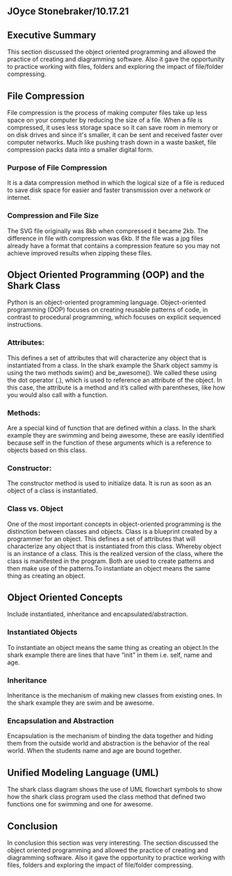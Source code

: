 ## JOyce Stonebraker/10.17.21

## Executive Summary 
This section discussed the object oriented programming and allowed the practice of creating and diagramming software. Also it gave the opportunity to practice working with files, folders and exploring the impact of file/folder compressing.

## File Compression
File compression is the process of making computer files take up less space on your computer by reducing the size of a file. When a file is compressed, it uses less storage space so it can save room in memory or on disk drives and since it's smaller, it can be sent and received faster over computer networks. Much like pushing trash down in a waste basket, file compression packs data into a smaller digital form.

### Purpose of File Compression
It is a data compression method in which the logical size of a file is reduced to save disk space for easier and faster transmission over a network or internet. 

### Compression and File Size
The SVG file originally was 8kb when compressed it became 2kb. The difference in file with compression was 6kb. If the file was a jpg files already have a format that contains a compression feature so you may not achieve improved results when zipping these files.

## Object Oriented Programming (OOP) and the Shark Class
Python is an object-oriented programming language. Object-oriented programming (OOP) focuses on creating reusable patterns of code, in contrast to procedural programming, which focuses on explicit sequenced instructions.

### Attributes:
This defines a set of attributes that will characterize any object that is instantiated from a class. In the shark example the  Shark object sammy is using the two methods swim() and be_awesome(). We called these using the dot operator (.), which is used to reference an attribute of the object. In this case, the attribute is a method and it’s called with parentheses, like how you would also call with a function.

### Methods:
Are a special  kind of function that are defined within a class. In the shark example they are swimming and being awesome, these are easily identified because self in the function of these arguments which is a reference to objects based on this class.

### Constructor:
The constructor method is used to initialize data. It is run as soon as an object of a class is instantiated.

### Class vs. Object
One of the most important concepts in object-oriented programming is the distinction between classes and objects.  Class is a blueprint created by a programmer for an object. This defines a set of attributes that will characterize any object that is instantiated from this class. Whereby object is an instance of a class. This is the realized version of the class, where the class is manifested in the program. Both are used to create patterns and then make use of the patterns.To instantiate an object means the same thing as creating an object.

## Object Oriented Concepts
Include instantiated, inheritance and encapsulated/abstraction.

### Instantiated Objects
To instantiate an object means the same thing as creating an object.In the shark example there are lines that have “init” in them i.e. self, name and age.

### Inheritance
Inheritance is the mechanism of making new classes from existing ones. In the shark example they are swim and be awesome.

### Encapsulation and Abstraction
Encapsulation is the mechanism of binding the data together and hiding them from the outside world and abstraction is the behavior of the real world. When the students name and age are bound together.

## Unified Modeling Language (UML)
The shark class diagram shows the use of UML flowchart symbols to show how the shark class program used the class method that defined two functions one for swimming and one for awesome.

## Conclusion
In conclusion this section was very interesting. The section discussed the object oriented programming and allowed the practice of creating and diagramming software. Also it gave the opportunity to practice working with files, folders and exploring the impact of file/folder compressing.
